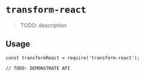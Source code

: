 # `transform-react`

> TODO: description

## Usage

```
const transformReact = require('transform-react');

// TODO: DEMONSTRATE API
```
